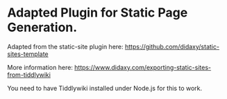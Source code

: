 # Adapted Plugin for Static Page Generation.

Adapted from the static-site plugin here: https://github.com/didaxy/static-sites-template

More information here: https://www.didaxy.com/exporting-static-sites-from-tiddlywiki

You need to have Tiddlywiki installed under Node.js for this to work.


